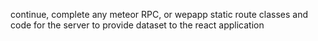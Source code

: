 continue, complete any meteor RPC, or wepapp static route classes and code for the server to provide dataset to the react application